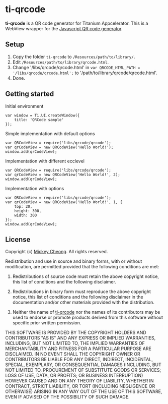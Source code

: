 ti-qrcode
=========

**ti-qrcode** is a QR code generator for Titanium Appcelerator. This is a WebView wrapper for the [Javascript QR code generator](http://code.google.com/p/jsqrencode/). 

Setup
-----

1. Copy the folder ``ti-qrcode`` to ``/Resources/path/to/library/``.
2. Edit ``/Resources/path/to/library/qrcode.html``.
3. Change '/libs/qrcode/qrcode.html' in ``var QRCODE_HTML_PATH = '/libs/qrcode/qrcode.html';`` to '/path/to/library/qrcode/qrcode.html'.
4. Done.

Getting started
---------------

Initial environment

    var window = Ti.UI.createWindow({
        title: 'QRCode sample'
    });

Simple implementation with default options

    var QRCodeView = require('libs/qrcode/qrcode');
    var qrCodeView = new QRCodeView('Hello World!');
    window.add(qrCodeView);

Implementation with different ecclevel

    var QRCodeView = require('libs/qrcode/qrcode');
    var qrCodeView = new QRCodeView('Hello World!', 2);
    window.add(qrCodeView);

Implementation with options

    var QRCodeView = require('libs/qrcode/qrcode');
    var qrCodeView = new QRCodeView('Hello World!', 1, {
        top: 20,
        height: 300,
        width: 300
    });
    window.add(qrCodeView);

License
-------

Copyright (c) [Mickey Cheong](http://mickeyckm.com). All rights reserved.

Redistribution and use in source and binary forms, with or without modification, are permitted provided that the following conditions are met:

1. Redistributions of source code must retain the above copyright notice, this list of conditions and the following disclaimer.
    
2. Redistributions in binary form must reproduce the above copyright notice, this list of conditions and the following disclaimer in the documentation and/or other materials provided with the distribution.

3. Neither the name of [ti-qrcode](https://github.com/mickeyckm/ti-qrcode) nor the names of its contributors may be used to endorse or promote products derived from this software without specific prior written permission.

THIS SOFTWARE IS PROVIDED BY THE COPYRIGHT HOLDERS AND CONTRIBUTORS "AS IS" AND ANY EXPRESS OR IMPLIED WARRANTIES, INCLUDING, BUT NOT LIMITED TO, THE IMPLIED WARRANTIES OF MERCHANTABILITY AND FITNESS FOR A PARTICULAR PURPOSE ARE DISCLAIMED. IN NO EVENT SHALL THE COPYRIGHT OWNER OR CONTRIBUTORS BE LIABLE FOR ANY DIRECT, INDIRECT, INCIDENTAL, SPECIAL, EXEMPLARY, OR CONSEQUENTIAL DAMAGES (INCLUDING, BUT NOT LIMITED TO, PROCUREMENT OF SUBSTITUTE GOODS OR SERVICES; LOSS OF USE, DATA, OR PROFITS; OR BUSINESS INTERRUPTION) HOWEVER CAUSED AND ON ANY THEORY OF LIABILITY, WHETHER IN CONTRACT, STRICT LIABILITY, OR TORT (INCLUDING NEGLIGENCE OR OTHERWISE) ARISING IN ANY WAY OUT OF THE USE OF THIS SOFTWARE, EVEN IF ADVISED OF THE POSSIBILITY OF SUCH DAMAGE.

